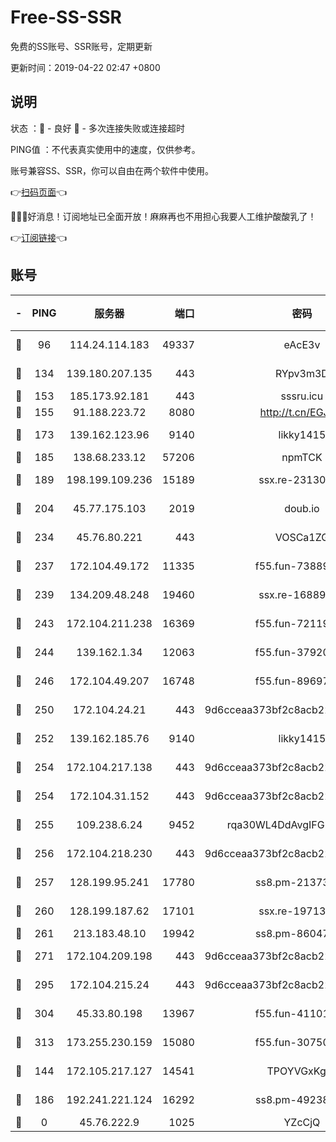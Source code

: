 # Free-SS-SSR

免费的SS账号、SSR账号，定期更新

更新时间：2019-04-22 02:47 +0800

## 说明

状态     ：🙂 - 良好 🙁 - 多次连接失败或连接超时

PING值   ：不代表真实使用中的速度，仅供参考。

账号兼容SS、SSR，你可以自由在两个软件中使用。

👉[扫码页面](https://liesauer.github.io/Free-SS-SSR/)👈

🎉🎉🎉好消息！订阅地址已全面开放！麻麻再也不用担心我要人工维护酸酸乳了！

👉[订阅链接](https://www.liesauer.net/yogurt/subscribe?ACCESS_TOKEN=DAYxR3mMaZAsaqUb)👈

## 账号

|-|PING|服务器|端口|密码|加密方式|区域|
|:----:|:----:|:-----:|-----:|:----:|:----:|:----:|
|🙂|96|114.24.114.183|49337|eAcE3v|chacha20-ietf|TW|
|🙂|134|139.180.207.135|443|RYpv3m3D|aes-256-cfb|JP|
|🙂|153|185.173.92.181|443|sssru.icu|rc4-md5|RU|
|🙂|155|91.188.223.72|8080|http://t.cn/EGJIyrl|rc4-md5|RU|
|🙂|173|139.162.123.96|9140|likky1415|aes-256-cfb|JP|
|🙂|185|138.68.233.12|57206|npmTCK|rc4-md5|US|
|🙂|189|198.199.109.236|15189|ssx.re-23130260|aes-256-cfb|US|
|🙂|204|45.77.175.103|2019|doub.io|aes-128-ctr|SG|
|🙂|234|45.76.80.221|443|VOSCa1ZG|aes-256-cfb|DE|
|🙂|237|172.104.49.172|11335|f55.fun-73889374|aes-256-cfb|SG|
|🙂|239|134.209.48.248|19460|ssx.re-16889161|aes-256-cfb|US|
|🙂|243|172.104.211.238|16369|f55.fun-72119461|aes-256-cfb|US|
|🙂|244|139.162.1.34|12063|f55.fun-37920172|aes-256-cfb|SG|
|🙂|246|172.104.49.207|16748|f55.fun-89697299|aes-256-cfb|SG|
|🙂|250|172.104.24.21|443|9d6cceaa373bf2c8acb22e60b6a58be6|aes-256-cfb|US|
|🙂|252|139.162.185.76|9140|likky1415|aes-256-cfb|DE|
|🙂|254|172.104.217.138|443|9d6cceaa373bf2c8acb22e60b6a58be6|aes-256-cfb|US|
|🙂|254|172.104.31.152|443|9d6cceaa373bf2c8acb22e60b6a58be6|aes-256-cfb|US|
|🙂|255|109.238.6.24|9452|rqa30WL4DdAvgIFG6Fs3znzTa|aes-256-cfb|FR|
|🙂|256|172.104.218.230|443|9d6cceaa373bf2c8acb22e60b6a58be6|aes-256-cfb|US|
|🙂|257|128.199.95.241|17780|ss8.pm-21373511|aes-256-cfb|SG|
|🙂|260|128.199.187.62|17101|ssx.re-19713443|aes-256-cfb|SG|
|🙂|261|213.183.48.10|19942|ss8.pm-86047408|rc4-md5|RU|
|🙂|271|172.104.209.198|443|9d6cceaa373bf2c8acb22e60b6a58be6|aes-256-cfb|US|
|🙂|295|172.104.215.24|443|9d6cceaa373bf2c8acb22e60b6a58be6|aes-256-cfb|US|
|🙂|304|45.33.80.198|13967|f55.fun-41101289|aes-256-cfb|US|
|🙂|313|173.255.230.159|15080|f55.fun-30750551|aes-256-cfb|US|
|🙂|144|172.105.217.127|14541|TPOYVGxKglpi|aes-256-cfb|JP|
|🙂|186|192.241.221.124|16292|ss8.pm-49238822|aes-256-cfb|US|
|🙁|0|45.76.222.9|1025|YZcCjQ|rc4-md5|JP|
